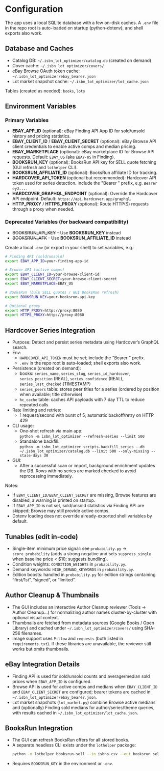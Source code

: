 # Configuration

The app uses a local SQLite database with a few on-disk caches. A `.env` file in the repo root is auto-loaded on startup (python-dotenv), and shell exports also work.

## Database and Caches
- Catalog DB: `~/.isbn_lot_optimizer/catalog.db` (created on demand)
- Cover cache: `~/.isbn_lot_optimizer/covers/`
- eBay Browse OAuth token cache: `~/.isbn_lot_optimizer/ebay_bearer.json`
- Lot market snapshot cache: `~/.isbn_lot_optimizer/lot_cache.json`

Tables (created as needed): `books`, `lots`

## Environment Variables

### Primary Variables
- **EBAY_APP_ID** (optional): eBay Finding API App ID for sold/unsold history and pricing statistics.
- **EBAY_CLIENT_ID** / **EBAY_CLIENT_SECRET** (optional): eBay Browse API client credentials to enable active comps and median pricing.
- **EBAY_MARKETPLACE** (optional): eBay marketplace ID for Browse API requests. Default: `EBAY_US` (aka `EBAY-US` in Finding).
- **BOOKSRUN_KEY** (optional): BooksRun API key for SELL quote fetching (GUI refresh and `lothelper` CLI).
- **BOOKSRUN_AFFILIATE_ID** (optional): BooksRun affiliate ID for tracking.
- **HARDCOVER_API_TOKEN** (optional but recommended): Hardcover API token used for series detection. Include the "Bearer " prefix, e.g. `Bearer eyJ...`.
- **HARDCOVER_GRAPHQL_ENDPOINT** (optional): Override the Hardcover API endpoint. Default: `https://api.hardcover.app/graphql`.
- **HTTP_PROXY** / **HTTPS_PROXY** (optional): Route HTTP(S) requests through a proxy when needed.

### Deprecated Variables (for backward compatibility)
- ~~BOOKSRUN_API_KEY~~ - Use **BOOKSRUN_KEY** instead
- ~~BOOKSRUN_AFK~~ - Use **BOOKSRUN_AFFILIATE_ID** instead

Create a local `.env` (or export in your shell) to set variables, e.g.:
```bash
# Finding API (sold/unsold)
export EBAY_APP_ID=your-finding-app-id

# Browse API (active comps)
export EBAY_CLIENT_ID=your-browse-client-id
export EBAY_CLIENT_SECRET=your-browse-client-secret
export EBAY_MARKETPLACE=EBAY_US

# BooksRun (bulk SELL quotes / GUI BooksRun refresh)
export BOOKSRUN_KEY=your-booksrun-api-key

# Optional proxy
export HTTP_PROXY=http://proxy:8080
export HTTPS_PROXY=http://proxy:8080
```

## Hardcover Series Integration

- Purpose: Detect and persist series metadata using Hardcover’s GraphQL search.
- Env:
  - `HARDCOVER_API_TOKEN` must be set; include the "Bearer " prefix.
  - `.env` in the repo root is auto-loaded; shell exports also work.
- Persistence (created on demand):
  - books: `series_name`, `series_slug`, `series_id_hardcover`, `series_position` (REAL), `series_confidence` (REAL), `series_last_checked` (TIMESTAMP)
  - `series_peers` table: stores peer titles for a series (ordered by position when available; title otherwise)
  - `hc_cache` table: caches API payloads with 7 day TTL to reduce repeated calls
- Rate limiting and retries:
  - 1 request/second with burst of 5; automatic backoff/retry on HTTP 429
- CLI usage:
  - One-shot refresh via main app:  
    `python -m isbn_lot_optimizer --refresh-series --limit 500`
  - Standalone backfill:  
    `python -m isbn_lot_optimizer.scripts.backfill_series --db ~/.isbn_lot_optimizer/catalog.db --limit 500 --only-missing --stale-days 30`
- GUI:
  - After a successful scan or import, background enrichment updates the DB. Rows with no series are marked checked to avoid reprocessing immediately.

Notes:
- If `EBAY_CLIENT_ID/EBAY_CLIENT_SECRET` are missing, Browse features are disabled; a warning is printed on startup.
- If `EBAY_APP_ID` is not set, sold/unsold statistics via Finding API are skipped; Browse may still provide active comps.
- Dotenv loading does not override already-exported shell variables by default.

## Tunables (edit in-code)
- Single-item minimum price signal: see `probability.py` → `score_probability` (adds a strong negative and sets `suppress_single` when baseline price < $10; suggests bundling).
- Condition weights: `CONDITION_WEIGHTS` in `probability.py`.
- Demand keywords: `HIGH_DEMAND_KEYWORDS` in `probability.py`.
- Edition boosts: handled in `probability.py` for edition strings containing “first/1st”, “signed”, or “limited”.

## Author Cleanup & Thumbnails
- The GUI includes an interactive Author Cleanup reviewer (Tools → Author Cleanup…) for normalizing author names cluster-by-cluster with optional visual context.
- Thumbnails are fetched from metadata sources (Google Books / Open Library) and cached under `~/.isbn_lot_optimizer/covers/` using SHA-256 filenames.
- Image support uses `Pillow` and `requests` (both listed in `requirements.txt`). If these libraries are unavailable, the reviewer still works but omits thumbnails.

## eBay Integration Details
- Finding API is used for sold/unsold counts and average/median sold prices when `EBAY_APP_ID` is configured.
- Browse API is used for active comps and medians when `EBAY_CLIENT_ID` and `EBAY_CLIENT_SECRET` are configured; bearer tokens are cached in `~/.isbn_lot_optimizer/ebay_bearer.json`.
- Lot market snapshots (`lot_market.py`) combine Browse active medians and (optionally) Finding sold medians for author/series/theme queries, with results cached in `~/.isbn_lot_optimizer/lot_cache.json`.

## BooksRun Integration
- The GUI can refresh BooksRun offers for all stored books.
- A separate headless CLI exists under the `lothelper` package:
  ```bash
  python -m lothelper booksrun-sell --in isbns.csv --out booksrun_sell_quotes.csv
  ```
- Requires `BOOKSRUN_KEY` in the environment or `.env`.
